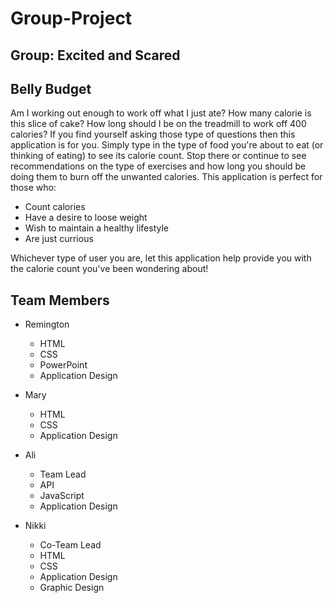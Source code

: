 # Group-Project

## Group: Excited and Scared

## Belly Budget
Am I working out enough to work off what I just ate? How many calorie is this slice of cake? How long should I be on the treadmill to work off 400 calories? If you find yourself asking those type of questions then this application is for you. Simply type in the type of food you're about to eat (or thinking of eating) to see its calorie count. Stop there or continue to see recommendations on the type of exercises and how long you should be doing them to burn off the unwanted calories. This application is perfect for those who: 
* Count calories
* Have a desire to loose weight
* Wish to maintain a healthy lifestyle
* Are just currious 

Whichever type of user you are, let this application help provide you with the calorie count you've been wondering about! 

## Team Members
* Remington
    * HTML
    * CSS
    * PowerPoint
    * Application Design

* Mary
    * HTML
    * CSS
    * Application Design

* Ali
    * Team Lead
    * API
    * JavaScript
    * Application Design

* Nikki
    * Co-Team Lead
    * HTML
    * CSS
    * Application Design
    * Graphic Design